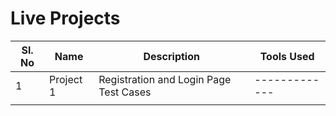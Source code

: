 # Live Projects

| Sl. No        | Name          | Description |Tools Used 
| ------------- | ------------- |------------- |------------- |
| 1  | Project 1  |Registration and Login Page Test Cases |------------- |
|   |  |
